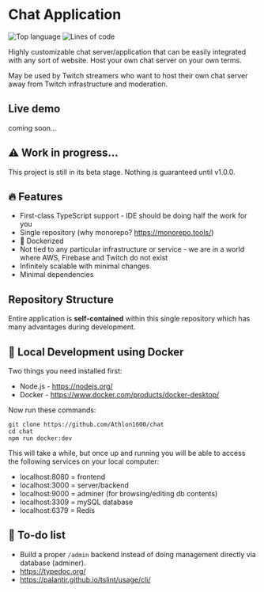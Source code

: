 # Chat Application

![Top language](https://img.shields.io/github/languages/top/athlon1600/chat)
![Lines of code](https://img.shields.io/tokei/lines/github/athlon1600/chat)

Highly customizable chat server/application that can be easily
integrated with any sort of website. 
Host your own chat server on your own terms.
  
May be used by Twitch streamers who want to host their own chat server
away from Twitch infrastructure and moderation.

## Live demo

coming soon...

## :warning: Work in progress...

This project is still in its beta stage. Nothing is guaranteed until v1.0.0.

## 🔥 Features

- First-class TypeScript support - IDE should be doing half the work for you
- Single repository (why monorepo? https://monorepo.tools/)
- :whale: Dockerized
- Not tied to any particular infrastructure or service - we are in a world where AWS, Firebase and Twitch do not exist
- Infinitely scalable with minimal changes
- Minimal dependencies

## Repository Structure

Entire application is **self-contained** within this single repository
which has many advantages during development.

## :whale2: Local Development using Docker

Two things you need installed first:

- Node.js - https://nodejs.org/
- Docker - https://www.docker.com/products/docker-desktop/

Now run these commands:

```shell
git clone https://github.com/Athlon1600/chat
cd chat
npm run docker:dev
```

This will take a while, but once up and running
you will be able to access the following services
on your local computer:

- localhost:8080 = frontend
- localhost:3000 = server/backend
- localhost:9000 = adminer (for browsing/editing db contents)
- localhost:3309 = mySQL database
- localhost:6379 = Redis


## :construction: To-do list

- Build a proper `/admin` backend instead of doing management directly via database (adminer).
- https://typedoc.org/
- https://palantir.github.io/tslint/usage/cli/
